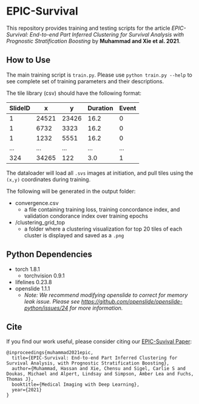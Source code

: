 # EPIC-Survival 

This repository provides training and testing scripts for the article *EPIC-Survival: End-to-end Part Inferred Clustering for Survival Analysis with Prognostic Stratification Boosting* by **Muhammad and Xie et al. 2021**.

## How to Use
The main training script is `train.py`. Please use `python train.py --help` to see complete set of training parameters and their descriptions.

The tile library (csv) should have the following format:

SlideID | x | y | Duration | Event
------------ | ------------- | -------------| -------------| -------------
1 | 24521 | 23426 | 16.2 | 0 
1 | 6732 | 3323 | 16.2 | 0 
1 | 1232 | 5551 | 16.2 | 0
... | ... | ... | ... | ... 
324 | 34265 | 122 | 3.0 | 1 

The dataloader will load all `.svs` images at initiation, and pull tiles using the `(x,y)` coordinates during training.

The following will be generated in the output folder:
* convergence.csv
  * a file containing training loss, training concordance index, and validation condorance index over training epochs
* /clustering_grid_top
  * a folder where a clustering visualization for top 20 tiles of each cluster is displayed and saved as a `.png` 

## Python Dependencies
* torch 1.8.1
  * torchvision 0.9.1
* lifelines 0.23.8
* openslide 1.1.1
  * *Note: We recommend modifying openslide to correct for memory leak issue. Please see https://github.com/openslide/openslide-python/issues/24 for more information.*

## Cite
If you find our work useful, please consider citing our [EPIC-Suvival Paper](https://openreview.net/pdf?id=JSSwHS_GU63):
```
@inproceedings{muhammad2021epic,
  title={EPIC-Survival: End-to-end Part Inferred Clustering for Survival Analysis, with Prognostic Stratification Boosting},
  author={Muhammad, Hassan and Xie, Chensu and Sigel, Carlie S and Doukas, Michael and Alpert, Lindsay and Simpson, Amber Lea and Fuchs, Thomas J},
  booktitle={Medical Imaging with Deep Learning},
  year={2021}
}
```
